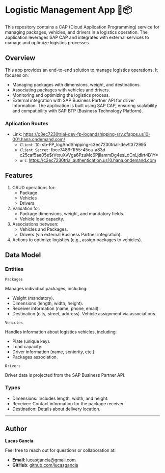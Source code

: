 # Logistic Management App 🚚📦

This repository contains a CAP (Cloud Application Programming) service for managing packages, vehicles, and drivers in a logistics operation. The application leverages SAP CAP and integrates with external services to manage and optimize logistics processes.

## Overview

This app provides an end-to-end solution to manage logistics operations. It focuses on:
* Managing packages with dimensions, weight, and destinations.
* Associating packages with vehicles and drivers.
* Monitoring and optimizing the logistics process.
* External integration with SAP Business Partner API for driver information.
The application is built using SAP CAP, ensuring scalability and compatibility with SAP BTP (Business Technology Platform).

### Aplication Routes
* Link: https://c3ec7230trial-dev-fp-logandshipping-srv.cfapps.us10-001.hana.ondemand.com/
   * `Client ID`: sb-FP_logAndShipping-c3ec7230trial-dev!t372995
   * `Client Secret`: fbce7486-1f55-45ca-a83d-c25caf5ae05e$rVtxuXvVga6PzuMc6PjllammDg4esLdCnLjdIrt4B1Y=
   * `url`: https://c3ec7230trial.authentication.us10.hana.ondemand.com

## Features

1. CRUD operations for:
    * Package
    * Vehicles
    * Drivers
2. Validation for:
    * Package dimensions, weight, and mandatory fields.
    * Vehicle load capacity.
3. Associations between:
    * Vehicles and Packages.
    * Drivers (via external Business Partner integration).
4. Actions to optimize logistics (e.g., assign packages to vehicles).

## Data Model
### Entities

`Packages`

Manages individual packages, including:
* Weight (mandatory).
* Dimensions (length, width, height).
* Receiver information (name, phone, email).
* Destination (city, street, address).
Vehicle assignment via associations.

`Vehicles`

Handles information about logistics vehicles, including:
* Plate (unique key).
* Load capacity.
* Driver information (name, seniority, etc.).
* Packages association.

`Drivers`

Driver data is projected from the SAP Business Partner API.

### Types
* Dimensions: Includes length, width, and height.
* Receiver: Contact information for the package receiver.
* Destination: Details about delivery location.

---

## Author

**Lucas Gancia**

Feel free to reach out for questions or collaboration at:

- **Email**: [lucasgancia@gmail.com](mailto:lucasgancia@gmail.com)
- **GitHub**: [github.com/lucasgancia](https://github.com/lucasgancia)
